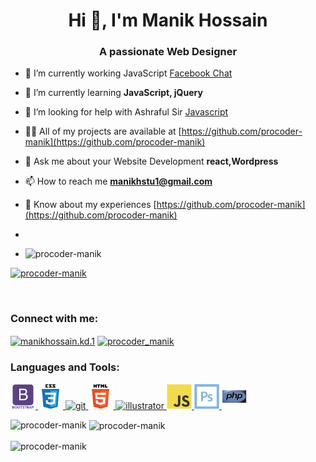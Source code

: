 <h1 align="center">Hi 👋, I'm Manik Hossain</h1>
<h3 align="center">A passionate Web Designer</h3>


- 🔭 I’m currently working JavaScript [Facebook Chat](#)

- 🌱 I’m currently learning **JavaScript, jQuery**

- 🤝 I’m looking for help with Ashraful Sir [Javascript](#)

- 👨‍💻 All of my projects are available at [https://github.com/procoder-manik](https://github.com/procoder-manik)

- 💬 Ask me about your Website Development **react,Wordpress**

- 📫 How to reach me **manikhstu1@gmail.com**

- 📄 Know about my experiences [https://github.com/procoder-manik](https://github.com/procoder-manik)
- 
- <p align="left"> <img src="https://komarev.com/ghpvc/?username=procoder-manik&label=Profile%20views&color=0e75b6&style=flat" alt="procoder-manik" /> </p>

<p align="left"> <a href="https://github.com/ryo-ma/github-profile-trophy"><img src="https://github-profile-trophy.vercel.app/?username=procoder-manik" alt="procoder-manik" /></a> </p>

<p align="left"> <a href="https://twitter.com/" target="blank"><img src="https://img.shields.io/twitter/follow/?logo=twitter&style=for-the-badge" alt="" /></a> </p>


<h3 align="left">Connect with me:</h3>
<p align="left">
<a href="https://fb.com/manikhossain.kd.1" target="blank"><img align="center" src="https://raw.githubusercontent.com/rahuldkjain/github-profile-readme-generator/master/src/images/icons/Social/facebook.svg" alt="manikhossain.kd.1" height="30" width="40" /></a>
<a href="https://instagram.com/procoder_manik" target="blank"><img align="center" src="https://raw.githubusercontent.com/rahuldkjain/github-profile-readme-generator/master/src/images/icons/Social/instagram.svg" alt="procoder_manik" height="30" width="40" /></a>
</p>

<h3 align="left">Languages and Tools:</h3>
<p align="left"> <a href="https://getbootstrap.com" target="_blank"> <img src="https://raw.githubusercontent.com/devicons/devicon/master/icons/bootstrap/bootstrap-plain-wordmark.svg" alt="bootstrap" width="40" height="40"/> </a> <a href="https://www.w3schools.com/css/" target="_blank"> <img src="https://raw.githubusercontent.com/devicons/devicon/master/icons/css3/css3-original-wordmark.svg" alt="css3" width="40" height="40"/> </a> <a href="https://git-scm.com/" target="_blank"> <img src="https://www.vectorlogo.zone/logos/git-scm/git-scm-icon.svg" alt="git" width="40" height="40"/> </a> <a href="https://www.w3.org/html/" target="_blank"> <img src="https://raw.githubusercontent.com/devicons/devicon/master/icons/html5/html5-original-wordmark.svg" alt="html5" width="40" height="40"/> </a> <a href="https://www.adobe.com/in/products/illustrator.html" target="_blank"> <img src="https://www.vectorlogo.zone/logos/adobe_illustrator/adobe_illustrator-icon.svg" alt="illustrator" width="40" height="40"/> </a> <a href="https://developer.mozilla.org/en-US/docs/Web/JavaScript" target="_blank"> <img src="https://raw.githubusercontent.com/devicons/devicon/master/icons/javascript/javascript-original.svg" alt="javascript" width="40" height="40"/> </a> <a href="https://www.photoshop.com/en" target="_blank"> <img src="https://raw.githubusercontent.com/devicons/devicon/master/icons/photoshop/photoshop-line.svg" alt="photoshop" width="40" height="40"/> </a> <a href="https://www.php.net" target="_blank"> <img src="https://raw.githubusercontent.com/devicons/devicon/master/icons/php/php-original.svg" alt="php" width="40" height="40"/> </a> </p>

<p><img align="left" src="https://github-readme-stats.vercel.app/api/top-langs?username=procoder-manik&show_icons=true&locale=en&layout=compact" alt="procoder-manik" /></p>

<p>&nbsp;<img align="center" src="https://github-readme-stats.vercel.app/api?username=procoder-manik&show_icons=true&locale=en" alt="procoder-manik" /></p>

<p><img align="center" src="https://github-readme-streak-stats.herokuapp.com/?user=procoder-manik&" alt="procoder-manik" /></p>
